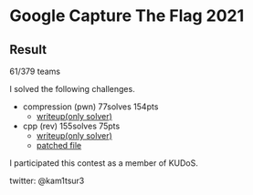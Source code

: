 # Google Capture The Flag 2021

## Result
61/379 teams

I solved the following challenges.

* compression (pwn) 77solves 154pts
	* [writeup(only solver)](https://github.com/kam1tsur3/2021_CTF/blob/master/google/pwn/compression/solve.py)
* cpp (rev) 155solves 75pts
	* [writeup(only solver)](https://github.com/kam1tsur3/2021_CTF/blob/master/google/rev/cpp/solve.py)
	* [patched file](https://github.com/kam1tsur3/2021_CTF/blob/master/google/rev/cpp/cpp.c)

I participated this contest as a member of KUDoS.

twitter: @kam1tsur3
